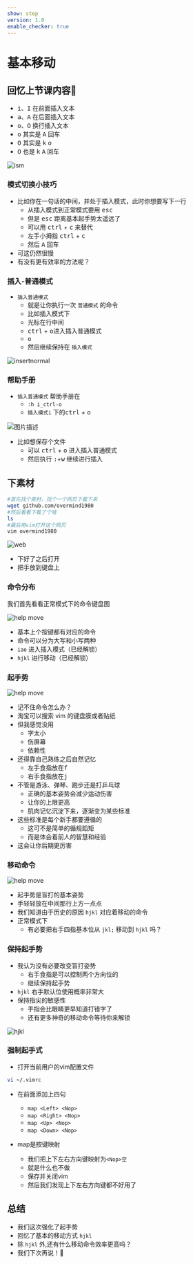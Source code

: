 ```yaml
---
show: step
version: 1.0
enable_checker: true
---
```


# 基本移动

## 回忆上节课内容🤔

- <kbd>i</kbd>、<kbd>I</kbd> 在前面插入文本
- <kbd>a</kbd>、<kbd>A</kbd> 在后面插入文本
- <kbd>o</kbd>、<kbd>O</kbd> 换行插入文本
- <kbd>o</kbd> 其实是 <kbd>A</kbd> <kbd>回车</kbd>
- <kbd>O</kbd> 其实是 <kbd>k</kbd> <kbd>o</kbd>
- <kbd>O</kbd> 也是 <kbd>k</kbd> <kbd>A</kbd> <kbd>回车</kbd>

![ism](https://labfile.oss.aliyuncs.com/courses/2840/insert-mode-3)

### 模式切换小技巧

- 比如你在一句话的中间，并处于插入模式，此时你想要写下一行
  - 从插入模式到正常模式要用 <kbd>esc</kbd>
  - 但是 <kbd>esc</kbd> 距离基本起手势太遥远了
  - 可以用 <kbd>ctrl</kbd> + <kbd>c</kbd> 来替代
  - 左手小拇指 <kbd>ctrl</kbd> + <kbd>c</kbd>
  - 然后 <kbd>A</kbd> <kbd>回车</kbd>
- 可这仍然很慢
- 有没有更有效率的方法呢？
    


### 插入-普通模式

- `插入普通模式` 
	- 就是让你执行一次 `普通模式` 的命令
	- 比如插入模式下
	- 光标在行中间 
	- <kbd>ctrl</kbd> + <kbd>o</kbd>进入插入普通模式
	-  <kbd>o</kbd> 
	- 然后继续保持在 `插入模式` 

![insertnormal](https://labfile.oss.aliyuncs.com/courses/2840/insertnormal.png)

### 帮助手册

- `插入普通模式` 帮助手册在
	- `:h i_ctrl-o` 
	- `插入模式i` 下的<kbd>ctrl</kbd> + <kbd>o</kbd>

![图片描述](https://doc.shiyanlou.com/courses/uid1190679-20210829-1630243791110)

- 比如想保存个文件
	- 可以 <kbd>ctrl</kbd> + <kbd>o</kbd> 进入插入普通模式
	- 然后执行 <kbd>:</kbd>+<kbd>w</kbd> 继续进行插入

## 下素材

```bash
#首先找个素材，找个一个网页下载下来
wget github.com/overmind1980
#然后看看下载了个啥
ls
#最后用vim打开这个网页
vim overmind1980
```

![web](https://labfile.oss.aliyuncs.com/courses/2840/overmind1980github.png)

- 下好了之后打开
- 把手放到键盘上

### 命令分布

我们首先看看正常模式下的命令键盘图

![help move](https://labfile.oss.aliyuncs.com/courses/2840/vi-keyboard.gif)

- 基本上个按键都有对应的命令
- 命令可以分为大写和小写两种
- `iao` 进入插入模式（已经解锁）
- `hjkl` 进行移动（已经解锁）

### 起手势

![help move](https://labfile.oss.aliyuncs.com/courses/2840/fingerPosition.png)

- 记不住命令怎么办？
- 淘宝可以搜索 vim 的键盘膜或者贴纸
- 但我感觉没用
	- 字太小
	- 伤屏幕
	- 依赖性
- 还得靠自己熟练之后自然记忆
  - 左手食指放在<kbd>f</kbd>
  - 右手食指放在<kbd>j</kbd> 
- 不管是游泳、弹琴、跑步还是打乒乓球
	- 正确的基本姿势会减少运动伤害
	- 让你的上限更高
	- 肌肉记忆沉淀下来，逐渐变为某些标准
- 这些标准是每个新手都要遵循的
	- 这可不是简单的循规蹈矩
	- 而是体会着前人的智慧和经验
- 这会让你后期更厉害

### 移动命令

![help move](https://labfile.oss.aliyuncs.com/courses/2840/ADM3A-keyboard.jpg)

- 起手势是盲打的基本姿势
- 手轻轻放在中间那行上方一点点 
- 我们知道由于历史的原因 `hjkl` 对应着移动的命令
- 正常模式下
	- 有必要把右手四指基本位从 `jkl;` 移动到 `hjkl` 吗？

### 保持起手势

- 我认为没有必要改变盲打姿势
	- 右手食指是可以控制两个方向位的
	- 继续保持起手势
- `hjkl` 右手默认位使用概率非常大
- 保持指尖的敏感性
	- 手指会比眼睛更早知道打错字了
	- 还有更多神奇的移动命令等待你来解锁

![hjkl](https://labfile.oss.aliyuncs.com/courses/2840/hjkl.png)

### 强制起手式

- 打开当前用户的vim配置文件

```bash
vi ~/.vimrc
```

- 在前面添加上四句
	- `map <Left> <Nop>`
	- `map <Right> <Nop>`
	- `map <Up> <Nop>`
	- `map <Down> <Nop>`

- map是按键映射
	- 我们把上下左右方向键映射为`<Nop>空`
	- 就是什么也不做
	- 保存并关闭vim
	- 然后我们发现上下左右方向键都不好用了

## 总结 

- 我们这次强化了起手势
- 回忆了基本的移动方式 `hjkl`
- 除 `hjkl` 外,还有什么移动命令效率更高吗？
- 我们下次再说！👋
